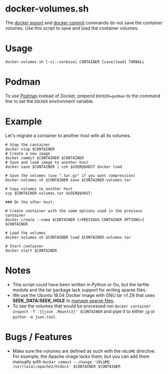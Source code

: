 # docker-volumes.sh
The [docker export](https://docs.docker.com/engine/reference/commandline/export/) and [docker commit](https://docs.docker.com/engine/reference/commandline/commit/) commands do not save the container volumes. Use this script to save and load the container volumes.

# Usage

`docker-volumes.sh [-v|--verbose] CONTAINER [save|load] TARBALL`

# Podman

To use [Podman](https://podman.io) instead of Docker, prepend `DOCKER=podman` to the command line to set the `DOCKER` environment variable.

# Example

Let's migrate a container to another host with all its volumes.

```
# Stop the container 
docker stop $CONTAINER
# Create a new image
docker commit $CONTAINER $CONTAINER
# Save and load image to another host
docker save $CONTAINER | ssh $USER@$HOST docker load 

# Save the volumes (use ".tar.gz" if you want compression)
docker-volumes.sh $CONTAINER save $CONTAINER-volumes.tar

# Copy volumes to another host
scp $CONTAINER-volumes.tar $USER@$HOST:

### On the other host:

# Create container with the same options used in the previous container
docker create --name $CONTAINER [<PREVIOUS CONTAINER OPTIONS>] $CONTAINER

# Load the volumes
docker-volumes.sh $CONTAINER load $CONTAINER-volumes.tar

# Start container
docker start $CONTAINER
```

# Notes
* This script could have been written in Python or Go, but the tarfile module and the tar package lack support for writing sparse files.
* We use the Ubuntu 18.04 Docker image with GNU tar v1.29 that uses **SEEK\_DATA**/**SEEK\_HOLE** to [manage sparse files](https://www.gnu.org/software/tar/manual/html_chapter/tar_8.html#SEC137).
* To see the volumes that would be processed run `docker container inspect -f '{{json .Mounts}}' $CONTAINER` and pipe it to either [`jq`](https://stedolan.github.io/jq/) or `python -m json.tool`.

# Bugs / Features
* Make sure the volumes are defined as such with the `VOLUME` directive. For example, the Apache image lacks them, but you can add them manually with `docker commit --change 'VOLUME /usr/local/apache2/htdocs' $CONTAINER $CONTAINER`


